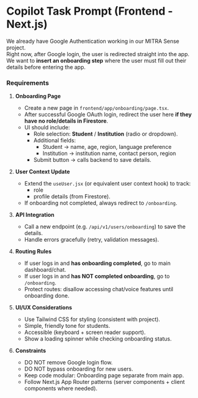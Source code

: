 

# Copilot Task Prompt (Frontend - Next.js)

We already have Google Authentication working in our MITRA Sense project.  
Right now, after Google login, the user is redirected straight into the app.  
We want to **insert an onboarding step** where the user must fill out their details before entering the app.  

### Requirements

1. **Onboarding Page**
   - Create a new page in `frontend/app/onboarding/page.tsx`.
   - After successful Google OAuth login, redirect the user here **if they have no role/details in Firestore**.
   - UI should include:
     - Role selection: **Student** / **Institution** (radio or dropdown).
     - Additional fields:
       - Student → name, age, region, language preference
       - Institution → institution name, contact person, region
     - Submit button → calls backend to save details.

2. **User Context Update**
   - Extend the `useUser.jsx` (or equivalent user context hook) to track:
     - role
     - profile details (from Firestore).
   - If onboarding not completed, always redirect to `/onboarding`.

3. **API Integration**
   - Call a new endpoint (e.g. `/api/v1/users/onboarding`) to save the details.
   - Handle errors gracefully (retry, validation messages).

4. **Routing Rules**
   - If user logs in and **has onboarding completed**, go to main dashboard/chat.
   - If user logs in and **has NOT completed onboarding**, go to `/onboarding`.
   - Protect routes: disallow accessing chat/voice features until onboarding done.

5. **UI/UX Considerations**
   - Use Tailwind CSS for styling (consistent with project).
   - Simple, friendly tone for students.
   - Accessible (keyboard + screen reader support).
   - Show a loading spinner while checking onboarding status.

6. **Constraints**
   - DO NOT remove Google login flow.
   - DO NOT bypass onboarding for new users.
   - Keep code modular: Onboarding page separate from main app.
   - Follow Next.js App Router patterns (server components + client components where needed).

